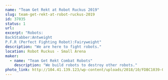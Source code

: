 ```yaml
---
name: "Team Get Rekt at Robot Ruckus 2019"
slug: team-get-rekt-at-robot-ruckus-2019
id: 37035
status: 1
url: 
excerpt: "Robots:
BackStabber:Antweight 
P.F.R (Perfect Fighting Robot):Fairyweight"
description: "We are here to fight robots."
location: Robot Ruckus - Small Arena
maker:
  - name: "Team Get Rekt Combat Robots"
    description: "We build robots to destroy other robots."
photo_link: http://104.41.139.123/wp-content/uploads/2018/10/FDBC1039-0EAC-4A6A-AC22-3C4A018C4894.jpeg
---
```

